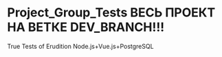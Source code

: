 # Project_Group_Tests ВЕСЬ ПРОЕКТ НА ВЕТКE DEV_BRANCH!!!

True Tests of Erudition
Node.js+Vue.js+PostgreSQL
